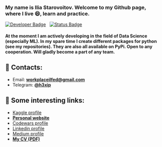 ### My name is Ilia Starovoitov. Welcome to my Github page, where I live 😄, learn and practice.
[![Developer Badge](https://img.shields.io/badge/developer-@h3xi-blue)](#)
&nbsp;&nbsp;[![Status Badge](https://img.shields.io/badge/status-unemployed-informational)](#)

#### At the moment I am actively developing in the field of Data Science (especially ML). In my spare time I create different packages for python (see my repositories). They are also all available on PyPi. Open to any cooperation. Will gladly become a part of any team.

## 💬 Contacts:
  - Email: **workplaceilfed@gmail.com**
  - Telegram: **[@h3xip](https://t.me/h3xip)**

## 💬 Some interesting links:
  - [Kaggle profile](https://www.kaggle.com/h3xi404)
  - **[Personal website](https://h3xi.github.io)**
  - [Codewars profile](https://www.codewars.com/users/h3xi)
  - [Linkedin profile](https://www.linkedin.com/in/h3xi/)
  - [Medium profile](https://medium.com/@starovoitov.ilia)
  - **[My CV (PDF)](https://rabota.by/resume_converter/Fedorovich%20Ilia.pdf?hash=d57d6b17ff072710db0039ed1f7a6f504b495a&type=pdf&hhtmSource=resume_view)**



<!--
**h3xi/h3xi** is a ✨ _special_ ✨ repository because its `README.md` (this file) appears on your GitHub profile.

Here are some ideas to get you started:

- 🔭 I’m currently working on ...
- 🌱 I’m currently learning ...
- 👯 I’m looking to collaborate on ...
- 🤔 I’m looking for help with ...
- 💬 Ask me about ...
- 📫 How to reach me: ...
- 😄 Pronouns: ...
- ⚡ Fun fact: ...
-->
